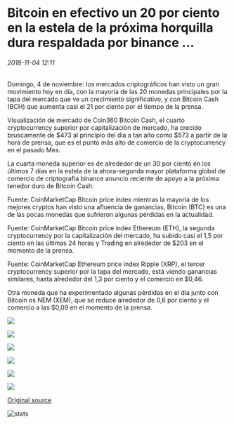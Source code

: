 # Bitcoin en efectivo un 20 por ciento en la estela de la próxima horquilla dura respaldada por binance ...

###### 2018-11-04 12:11

Domingo, 4 de noviembre: los mercados criptográficos han visto un gran movimiento hoy en día, con la mayoría de las 20 monedas principales por la tapa del mercado que ve un crecimiento significativo, y con Bitcoin Cash (BCH) que aumenta casi el 21 por ciento por el tiempo de la prensa.

Visualización de mercado de Coin360 Bitcoin Cash, el cuarto cryptocurrency superior por capitalización de mercado, ha crecido bruscamente de $473 al principio del día a tan alto como $573 a partir de la hora de prensa, que es el punto más alto de comercio de la cryptocurrency en el pasado Mes.

La cuarta moneda superior es de alrededor de un 30 por ciento en los últimos 7 días en la estela de la ahora-segunda mayor plataforma global de comercio de criptografía binance anuncio reciente de apoyo a la próxima tenedor duro de Bitcoin Cash.

Fuente: CoinMarketCap Bitcoin price index mientras la mayoría de los mejores cryptos han visto una afluencia de ganancias, Bitcoin (BTC) es una de las pocas monedas que sufrieron algunas pérdidas en la actualidad.

Fuente: CoinMarketCap Bitcoin price index Ethereum (ETH), la segunda cryptocurrency por la capitalización del mercado, ha subido casi el 1,5 por ciento en las últimas 24 horas y Trading en alrededor de $203 en el momento de la prensa.

Fuente: CoinMarketCap Ethereum price index Ripple (XRP), el tercer cryptocurrency superior por la tapa del mercado, está viendo ganancias similares, hasta alrededor del 1,3 por ciento y el comercio en $0,46.

Otra moneda que ha experimentado algunas pérdidas en el día junto con Bitcoin es NEM (XEM), que se reduce alrededor de 0,6 por ciento y el comercio a las $0,09 en el momento de la prensa.

![](https://s3.cointelegraph.com/storage/uploads/view/92db78553ed71273378a7984eafda1a9.png)

![](https://s3.cointelegraph.com/storage/uploads/view/b7b8b125e836826cde13a7a5a5bc04d0.png)

![](https://s3.cointelegraph.com/storage/uploads/view/97c91fcd7f70cd908b3d0b9507d246f0.png)

![](https://s3.cointelegraph.com/storage/uploads/view/b5045a4624974255e25f52d18c2282dc.png)

![](https://s3.cointelegraph.com/storage/uploads/view/24c828b20fc8b8d58ce6973be7426acd.png)

![](https://s3.cointelegraph.com/storage/uploads/view/e0fe0e681b1f760d570b183dc639568c.png)

[Original source](https://cointelegraph.com/news/bitcoin-cash-spikes-20-percent-in-the-wake-of-upcoming-hard-fork-backed-by-binance)

![stats](https://c.statcounter.com/11760860/0/a89fa40b/1/ "stats")